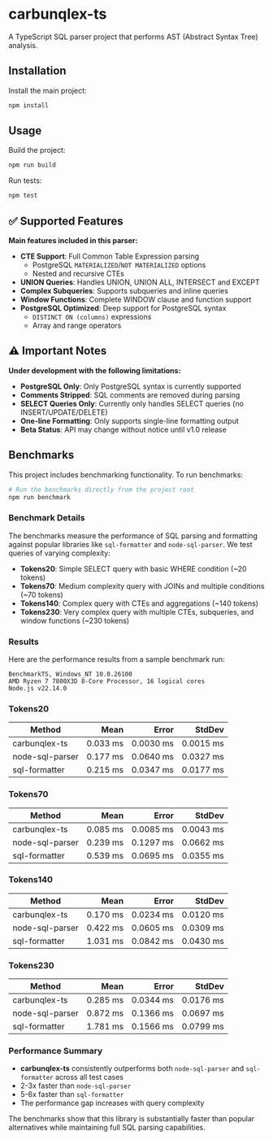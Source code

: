 # carbunqlex-ts

A TypeScript SQL parser project that performs AST (Abstract Syntax Tree) analysis.

## Installation

Install the main project:

```bash
npm install
```

## Usage

Build the project:

```bash
npm run build
```

Run tests:

```bash
npm test
```

## ✅ Supported Features

**Main features included in this parser:**

- **CTE Support**: Full Common Table Expression parsing
  - PostgreSQL `MATERIALIZED`/`NOT MATERIALIZED` options
  - Nested and recursive CTEs
- **UNION Queries**: Handles UNION, UNION ALL, INTERSECT and EXCEPT
- **Complex Subqueries**: Supports subqueries and inline queries
- **Window Functions**: Complete WINDOW clause and function support
- **PostgreSQL Optimized**: Deep support for PostgreSQL syntax
  - `DISTINCT ON (columns)` expressions
  - Array and range operators

## ⚠️ Important Notes

**Under development with the following limitations:**

- **PostgreSQL Only**: Only PostgreSQL syntax is currently supported
- **Comments Stripped**: SQL comments are removed during parsing
- **SELECT Queries Only**: Currently only handles SELECT queries (no INSERT/UPDATE/DELETE)
- **One-line Formatting**: Only supports single-line formatting output
- **Beta Status**: API may change without notice until v1.0 release

## Benchmarks

This project includes benchmarking functionality.
To run benchmarks:

```bash
# Run the benchmarks directly from the project root
npm run benchmark
```

### Benchmark Details

The benchmarks measure the performance of SQL parsing and formatting against popular libraries like `sql-formatter` and `node-sql-parser`. We test queries of varying complexity:

- **Tokens20**: Simple SELECT query with basic WHERE condition (~20 tokens)
- **Tokens70**: Medium complexity query with JOINs and multiple conditions (~70 tokens)
- **Tokens140**: Complex query with CTEs and aggregations (~140 tokens)
- **Tokens230**: Very complex query with multiple CTEs, subqueries, and window functions (~230 tokens)

### Results

Here are the performance results from a sample benchmark run:

```
BenchmarkTS, Windows_NT 10.0.26100
AMD Ryzen 7 7800X3D 8-Core Processor, 16 logical cores
Node.js v22.14.0
```

### Tokens20
| Method                            | Mean       | Error     | StdDev    |
|---------------------------------- |-----------:|----------:|----------:|
| carbunqlex-ts                  |    0.033 ms |  0.0030 ms |  0.0015 ms |
| node-sql-parser                |    0.177 ms |  0.0640 ms |  0.0327 ms |
| sql-formatter                  |    0.215 ms |  0.0347 ms |  0.0177 ms |

### Tokens70
| Method                            | Mean       | Error     | StdDev    |
|---------------------------------- |-----------:|----------:|----------:|
| carbunqlex-ts                  |    0.085 ms |  0.0085 ms |  0.0043 ms |
| node-sql-parser                |    0.239 ms |  0.1297 ms |  0.0662 ms |
| sql-formatter                  |    0.539 ms |  0.0695 ms |  0.0355 ms |

### Tokens140
| Method                            | Mean       | Error     | StdDev    |
|---------------------------------- |-----------:|----------:|----------:|
| carbunqlex-ts                  |    0.170 ms |  0.0234 ms |  0.0120 ms |
| node-sql-parser                |    0.422 ms |  0.0605 ms |  0.0309 ms |
| sql-formatter                  |    1.031 ms |  0.0842 ms |  0.0430 ms |

### Tokens230
| Method                            | Mean       | Error     | StdDev    |
|---------------------------------- |-----------:|----------:|----------:|
| carbunqlex-ts                  |    0.285 ms |  0.0344 ms |  0.0176 ms |
| node-sql-parser                |    0.872 ms |  0.1366 ms |  0.0697 ms |
| sql-formatter                  |    1.781 ms |  0.1566 ms |  0.0799 ms |

### Performance Summary

- **carbunqlex-ts** consistently outperforms both `node-sql-parser` and `sql-formatter` across all test cases
- 2-3x faster than `node-sql-parser`
- 5-6x faster than `sql-formatter` 
- The performance gap increases with query complexity

The benchmarks show that this library is substantially faster than popular alternatives while maintaining full SQL parsing capabilities.